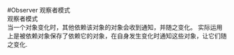 #Observer 观察者模式  
观察者模式  
当一个对象变化时，其他依赖该对象的对象会收到通知，并随之变化。
实际运用上是被依赖对象保存了依赖它的对象，在自身发生变化时通知这些对象，让它们随之变化.